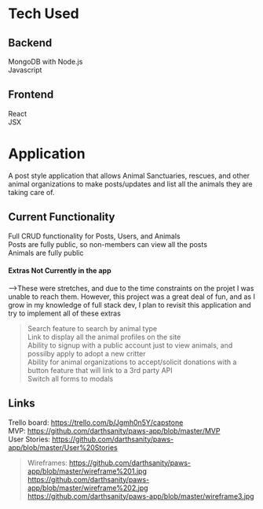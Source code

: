 # **Tech Used**

## **Backend**
MongoDB with Node.js<br>
Javascript

## **Frontend**
React<br>
JSX

# **Application**

A post style application that allows Animal Sanctuaries, rescues, and other animal organizations to make posts/updates and list all the animals they are taking care of.

## **Current Functionality**

Full CRUD functionality for Posts, Users, and Animals<br>
Posts are fully public, so non-members can view all the posts<br>
Animals are fully public<br>


#### **Extras Not Currently in the app**

-->These were stretches, and due to the time constraints on the projet I was unable to reach them. However, this project was a great deal of fun, and as I grow in my knowledge of full stack dev, I plan to revisit this application and try to implement all of these extras
>Search feature to search by animal type<br>
>Link to display all the animal profiles on the site<br>
>Ability to signup with a public account just to view animals, and possilby apply to adopt a new critter<br>
>Ability for animal organizations to accept/solicit donations with a button feature that will link to a 3rd party API<br>
>Switch all forms to modals


## **Links**

Trello board: https://trello.com/b/Jgmh0n5Y/capstone <br>
MVP: https://github.com/darthsanity/paws-app/blob/master/MVP <br>
User Stories: https://github.com/darthsanity/paws-app/blob/master/User%20Stories <br>
>Wireframes: https://github.com/darthsanity/paws-app/blob/master/wireframe%201.jpg<br>
>https://github.com/darthsanity/paws-app/blob/master/wireframe%202.jpg <br>
>https://github.com/darthsanity/paws-app/blob/master/wireframe3.jpg <br>
